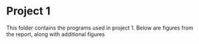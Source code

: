 # Project 1
This folder contains the programs used in project 1. Below are figures from the report, along with additional figures
